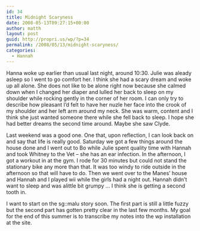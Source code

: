 ```yaml
---
id: 34
title: Midnight Scaryness
date: 2008-05-13T09:27:15+00:00
author: matth
layout: post
guid: http://propri.us/wp/?p=34
permalink: /2008/05/13/midnight-scaryness/
categories:
  - Hannah
---
```

Hanna woke up earlier than usual last night, around 10:30. Julie was aleady asleep so I went to go comfort her. I think she had a scary dream and woke up all alone. She does not like to be alone right now because she calmed down when I changed her diaper and lulled her back to sleep on my shoulder while rocking gently in the corner of her room. I can only try to describe how pleasant I&#8217;d felt to have her nuzle her face into the crook of my shoulder and her left arm around my neck. She was warm, content and I think she just wanted someone there while she fell back to sleep. I hope she had better dreams the second time around. Maybe she saw Clyde.

Last weekend was a good one. One that, upon reflection, I can look back on and say that life is really good. Saturday we got a few things around the house done and I went out to Bo while Julie spent quality time with Hannah and took Whitney to the Vet &#8211; she has an ear infection. In the afternoon, I got a workout in at the gym. I rode for 30<!--more--> minutes but could not stand the stationary bike any more than that. It was too windy to ride outside in the afternoon so that will have to do. Then we went over to the Manes&#8217; house and Hannah and I played wii while the girls had a night out. Hannah didn&#8217;t want to sleep and was alittle bit grumpy &#8230; I think she is getting a second tooth in.

I want to start on the sg::malu story soon. The first part is still a little fuzzy but the second part has gotten pretty clear in the last few months. My goal for the end of this summer is to transcribe my notes into the wp installation at the site.